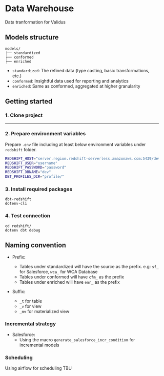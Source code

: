 # Data Warehouse
Data tranformation for Validus 

## Models structure

```
models/
├── standardized
├── conformed
├── enriched
```
* `standardized`: The refined data (type casting, basic transformations, etc.)
* `conformed`: Insightful data used for reporting and analytics
* `enriched`: Same as conformed, aggregated at higher granularity
 
## Getting started
### 1. Clone project
---

### 2. Prepare environment variables
Prepare `.env` file including at least below environment variables under `redshift` folder.

```sh
REDSHIFT_HOST="server.region.redshift-serverless.amazonaws.com:5439/dev"
REDSHIFT_USER="username"
REDSHIFT_PASSWORD="password"
REDSHIFT_DBNAME="dev"
DBT_PROFILES_DIR="profile/"
```

### 3. Install required packages

```
dbt-redshift
dotenv-cli
```

### 4. Test connection
```
cd redshift/
dotenv dbt debug
```

## Naming convention
* Prefix:
    * Tables under standardized will have the source as the prefix. e.g: `sf_` for Salesforce, `wca_` for WCA Database
    * Tables under conformed will have `cfm_` as the prefix
    * Tables under enriched will have `enr_` as the prefix
    
* Suffix:
    * `_t` for table
    * `_v` for view
    * `_mv` for materialized view

### Incremental strategy
* Salesforce:
    * Using the macro `generate_salesforce_incr_condition` for incremental models 

### Scheduling
Using airflow for scheduling
TBU
